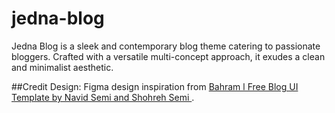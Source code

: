 # jedna-blog
Jedna Blog is a sleek and contemporary blog theme catering to passionate bloggers. Crafted with a versatile multi-concept approach, it exudes a clean and minimalist aesthetic.

##Credit
  Design: Figma design inspiration from [ Bahram l Free Blog UI Template by Navid Semi and  Shohreh Semi ](https://www.figma.com/community/file/1159118655364314070). 

